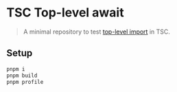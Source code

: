 # TSC Top-level await

> A minimal repository to test [top-level import](https://github.com/tc39/proposal-top-level-await) in TSC.

## Setup

```bash
pnpm i
pnpm build
pnpm profile
```